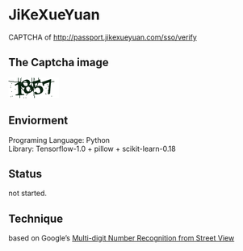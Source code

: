 # JiKeXueYuan
CAPTCHA of http://passport.jikexueyuan.com/sso/verify

## The Captcha image
![](./jikexueyuan.png)

## Enviorment
Programing Language: Python  
Library: Tensorflow-1.0 + pillow + scikit-learn-0.18

## Status
not started.

## Technique
based on Google’s [Multi-digit Number Recognition from Street View](http://static.googleusercontent.com/media/research.google.com/en//pubs/archive/42241.pdf)
